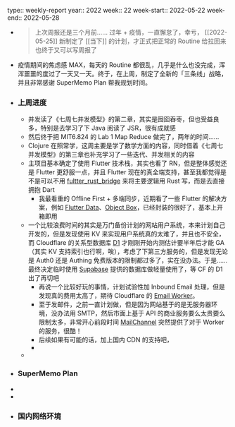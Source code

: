 type:: weekly-report
year:: 2022
week:: 22
week-start:: 2022-05-22
week-end:: 2022-05-28

- > 上次周报还是三个月前……
  > 过年 + 疫情，一直懈怠了，幸亏， [[2022-05-25]] 新制定了 [[当下]] 的计划，才正式把正常的 Routine 给拉回来
  > 也终于又可以写周报了
- 疫情期间的焦虑感 MAX，每天的 Routine 都很乱，几乎是什么也没完成，浑浑噩噩的度过了一天又一天。终于，在上周，制定了全新的「三条线」战略，并且非常感谢 SuperMemo Plan 帮我规划时间。
- ### 上周进度
	- 并发读了《七周七并发模型》的第二章，其实是囫囵吞枣，但也受益良多，特别是去学习了下 Java 阅读了 JSR，很有成就感
	- 然后终于把 MIT6.824 的 Lab 1 Map Reduce 做完了，两年的时间……
	- Clojure 在照常学，这周主要是学了数学方面的内容，同时借着《七周七并发模型》的第三章也补充学习了一些迭代、并发相关的内容
	- 主项目基本确定了使用 Flutter 技术栈，其实也看了 RN，但是整体感觉还是 Flutter 更舒服一点，并且 Flutter 现在的真全端支持，甚至我都觉得是不是可以不用 [fultter_rust_bridge](https://github.com/fzyzcjy/flutter_rust_bridge) 来将主要逻辑用 Rust 写，而是去直接拥抱 Dart
		- 我最看重的 Offline First + 多端同步，近期看了一些 Flutter 的解决方案，例如 [Flutter Data](https://pub.dev/packages/flutter_data)、[Object Box](https://objectbox.io/)，已经封装的很好了，基本上开箱即用
	- 一个比较浪费时间的其实是万门备份计划的网站用户系统，本来计划自己开发的，但是发现使用 KV 来实现用户系统真的太难了，并且也不安全，而 Cloudflare 的关系型数据库 [D1](https://blog.cloudflare.com/introducing-d1/) 才刚刚开始内测估计要半年后才能 GA（其实 KV 支持索引也行啊，唉），考虑了下第三方服务的，但是发现无论是 Auth0 还是 Authing 免费版本的限制都过多了，实在没办法。于是…… 最终决定临时使用 [Supabase](https://supabase.com/) 提供的数据库做轻量使用了，等 CF 的 D1 出了再切吧
		- 再说一个比较好玩的事情，计划试验性加 Inbound Email 处理，但是发现真的费用太高了，期待 Cloudflare 的 [Email Worker](https://blog.cloudflare.com/announcing-route-to-workers/)。
		- 至于发邮件，之前一直计划做，但是因为网站基于的是无服务器环境，没办法用 SMTP，然后市面上基于 API 的商业服务要么太贵要么限制太多，非常开心前段时间 [MailChannel](https://blog.cloudflare.com/sending-email-from-workers-with-mailchannels/) 突然提供了对于 Worker 的服务，很酷！
		- 后续如果有可能的话，加上国内 CDN 的支持吧，
		-
	-
- ### SuperMemo Plan
-
-
- ### 国内网络环境